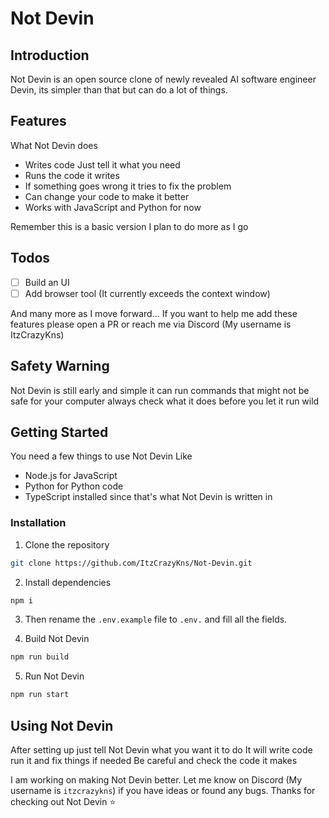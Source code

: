 # Not Devin

## Introduction

Not Devin is an open source clone of newly revealed AI software engineer Devin, its simpler than that but can do a lot of things.

## Features

What Not Devin does

- Writes code Just tell it what you need
- Runs the code it writes
- If something goes wrong it tries to fix the problem
- Can change your code to make it better
- Works with JavaScript and Python for now

Remember this is a basic version I plan to do more as I go

## Todos

- [ ] Build an UI
- [ ] Add browser tool (It currently exceeds the context window)
  
And many more as I move forward... If you want to help me add these features please open a PR or reach me via Discord (My username is ItzCrazyKns)

## Safety Warning

Not Devin is still early and simple it can run commands that might not be safe for your computer always check what it does before you let it run wild

## Getting Started

You need a few things to use Not Devin Like

- Node.js for JavaScript
- Python for Python code
- TypeScript installed since that's what Not Devin is written in

### Installation

1. Clone the repository

```bash
git clone https://github.com/ItzCrazyKns/Not-Devin.git
```

2. Install dependencies

```bash
npm i
```

3. Then rename the `.env.example` file to `.env.` and fill all the fields.
   
4. Build Not Devin

```bash
npm run build
```

5. Run Not Devin
   
```bash
npm run start
```

## Using Not Devin

After setting up just tell Not Devin what you want it to do It will write code run it and fix things if needed Be careful and check the code it makes

I am working on making Not Devin better. Let me know on Discord (My username is `itzcrazykns`) if you have ideas or found any bugs. Thanks for checking out Not Devin ⭐
